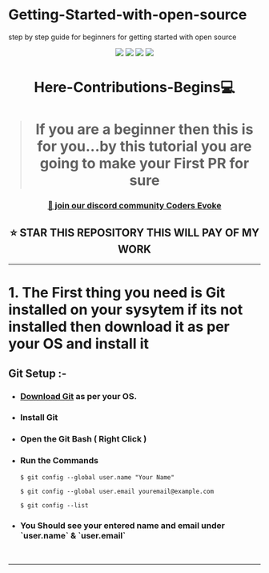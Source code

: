 # Getting-Started-with-open-source
step by step guide for beginners for getting started with open source 


<div align="center">

<a href="https://github.com/Ayan-thecodeking/Here-Contributions-Begins/issues"><img src="https://img.shields.io/github/issues/Ayan-thecodeking/Here-Contributions-Begins"></a>
<a href="https://github.com/Ayan-thecodeking/Here-Contributions-Begins/pulls"><img src="https://img.shields.io/github/issues-pr/Ayan-thecodeking/Here-Contributions-Begins"></a>
<a href="https://github.com/Ayan-thecodeking/Here-Contributions-Begins/network/members"><img src="https://img.shields.io/github/forks/Ayan-thecodeking/Here-Contributions-Begins"></a>
<a href="https://github.com/Ayan-thecodeking/Here-Contributions-Begins/stargazers"><img src="https://img.shields.io/github/stars/Ayan-thecodeking/Here-Contributions-Begins"></a>



# Here-Contributions-Begins💻

># If you are a beginner then this is for you...by this tutorial you are going to make your First PR for sure

 <h3 align="center">
    <a href="https://discord.gg/FZusE7FH4q">👋 join our discord community <strong>Coders Evoke</strong> </a>
    </h3>
    
    
## ⭐ STAR THIS REPOSITORY THIS WILL PAY OF MY WORK 
</div>
<hr>

# 1. The First thing you need is Git installed on your sysytem if its not installed then download it as per your OS and install it
<h2>Git Setup :- </h2>
<ul>
<li><h3><a href="https://git-scm.com/downloads">Download Git</a> as per your OS. </h3></li>
<li><h3>Install Git</h3></li>
<li><h3>Open the Git Bash ( Right Click )</h3></li>
<li><h3>Run the Commands</h3></li>

`$ git config --global user.name "Your Name"`

`$ git config --global user.email youremail@example.com`

`$ git config --list`

<li><h3>You Should see your entered name and email under `user.name` & `user.email`</h3></li>

</ul><br>
<hr>

